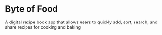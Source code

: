 # Byte of Food

A digital recipe book app that allows users to quickly add, sort, search, and share recipes for cooking and baking.

